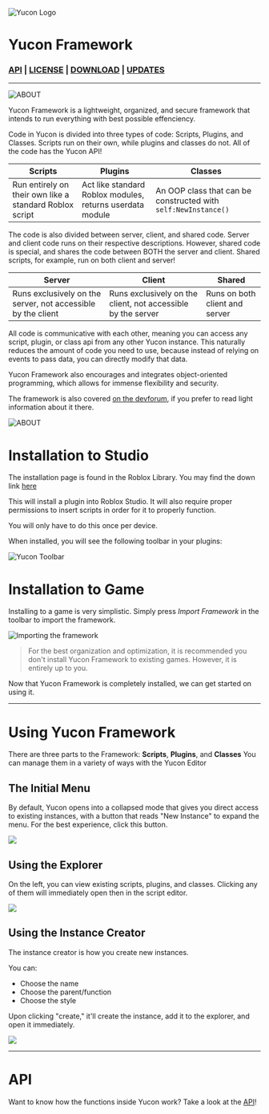 
![Yucon Logo](/Main.png)

# Yucon Framework

### [API](API.md) | [LICENSE](https://raw.githubusercontent.com/iG-Studios/YuconFramework/main/LICENSE) | [DOWNLOAD](https://www.roblox.com/library/5196221650/Yucon-Framework) | [UPDATES](Updates.md)

---

![ABOUT](/ABOUT_YUCON.png)

Yucon Framework is a lightweight, organized, and secure framework that intends to run everything with best possible effenciency.

Code in Yucon is divided into three types of code: Scripts, Plugins, and Classes.
Scripts run on their own, while plugins and classes do not. All of the code has the Yucon API!

Scripts | Plugins | Classes |
------- | ------- | ------- |
Run entirely on their own like a standard Roblox script | Act like standard Roblox modules, returns userdata module | An OOP class that can be constructed with `self:NewInstance()`

The code is also divided between server, client, and shared code. Server and client code runs on their respective descriptions.
However, shared code is special, and shares the code between BOTH the server and client. Shared scripts, for example, run on both client and server!

Server | Client | Shared |
------ | ------ | ------ |
Runs exclusively on the server, not accessible by the client | Runs exclusively on the client, not accessible by the server | Runs on both client and server |

All code is communicative with each other, meaning you can access any script, plugin, or class api from any other Yucon instance.
This naturally reduces the amount of code you need to use, because instead of relying on events to pass data, you can directly modify that data.

Yucon Framework also encourages and integrates object-oriented programming, which allows for immense flexibility and security.

The framework is also covered [on the devforum](https://devforum.roblox.com/t/yucon-code-framework-keep-your-code-efficient-effective-and-organized/630895), if you prefer to read light information about it there.

![ABOUT](/INSTALLATION.png)

# Installation to Studio
The installation page is found in the Roblox Library.
You may find the down link [here](https://www.roblox.com/library/5196221650/Yucon-Framework)

This will install a plugin into Roblox Studio. It will also require proper permissions to insert scripts in order for it to properly function.

You will only have to do this once per device.

When installed, you will see the following toolbar in your plugins:

![Yucon Toolbar](/image.jpg)

# Installation to Game
Installing to a game is very simplistic.
Simply press *Import Framework* in the toolbar to import the framework.

![Importing the framework](initialinstall.jpg)

> For the best organization and optimization, it is recommended you don't install Yucon Framework to existing games. However, it is entirely up to you.

Now that Yucon Framework is completely installed, we can get started on using it.

---

# Using Yucon Framework

There are three parts to the Framework: **Scripts**, **Plugins**, and **Classes**
You can manage them in a variety of ways with the Yucon Editor

## The Initial Menu
By default, Yucon opens into a collapsed mode that gives you direct access to existing instances, with a button that reads "New Instance" to expand the menu.
For the best experience, click this button.

![](NewTutorialAA.jpg)

## Using the Explorer
On the left, you can view existing scripts, plugins, and classes.
Clicking any of them will immediately open then in the script editor.


![](NewTutorialA.jpg)

## Using the Instance Creator
The instance creator is how you create new instances.

You can:
* Choose the name
* Choose the parent/function
* Choose the style

Upon clicking "create," it'll create the instance, add it to the explorer, and open it immediately.

![](NewTutorialB.jpg)

---

# API
Want to know how the functions inside Yucon work? Take a look at the [API](API.md)!
